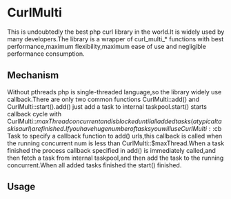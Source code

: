 CurlMulti
=========

This is undoubtedly the best php curl library in the world.It is widely used by many developers.The library is a wrapper of curl_multi_* functions with best performance,maximum flexibility,maximum ease of use and negligible performance consumption.

Mechanism
---------

Without pthreads php is single-threaded language,so the library widely use callback.There are only two common functions CurlMulti::add() and CurlMulti::start().add() just add a task to internal taskpool.start() starts callback cycle with CurlMulti::$maxThread concurrent and is blocked until all added tasks(a typical task is a url) are finished.If you have huge number of tasks you will use CurlMulti::$cbTask to specify a callback function to add() urls,this callback is called when the running concurrent num is less than CurlMulti::$maxThread.When a task finished the process callback specified in add() is immediately called,and then fetch a task from internal taskpool,and then add the task to the running concurrent.When all added tasks finished the start() finished.

Usage
-----


